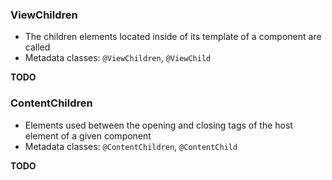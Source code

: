 ### ViewChildren

- The children elements located inside of its template of a component are called
- Metadata classes: `@ViewChildren`, `@ViewChild`

**TODO**

### ContentChildren

- Elements used between the opening and closing tags of the host element of a given component
- Metadata classes: `@ContentChildren`, `@ContentChild`

**TODO**

